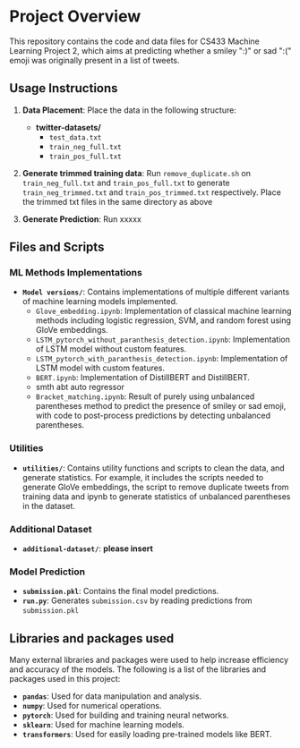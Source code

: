 # Project Overview

This repository contains the code and data files for CS433 Machine Learning Project 2, which aims at predicting whether a smiley ":)" or sad ":(" emoji was originally present in a list of tweets.

## Usage Instructions

1. **Data Placement**:
   Place the data in the following structure:

   - **twitter-datasets/**
     - `test_data.txt`
     - `train_neg_full.txt`
     - `train_pos_full.txt`

2. **Generate trimmed training data**:
   Run `remove_duplicate.sh` on `train_neg_full.txt` and `train_pos_full.txt` to generate `train_neg_trimmed.txt` and `train_pos_trimmed.txt` respectively. Place the trimmed txt files in the same directory as above

3. **Generate Prediction**:
   Run xxxxx

## Files and Scripts

### ML Methods Implementations

- **`Model versions/`**: Contains implementations of multiple different variants of machine learning models implemented.
  - `Glove_embedding.ipynb`: Implementation of classical machine learning methods including logistic regression, SVM, and random forest using GloVe embeddings.
  - `LSTM_pytorch_without_paranthesis_detection.ipynb`: Implementation of LSTM model without custom features.
  - `LSTM_pytorch_with_paranthesis_detection.ipynb`: Implementation of LSTM model with custom features.
  - `BERT.ipynb`: Implementation of DistillBERT and DistillBERT.
  - smth abt auto regressor
  - `Bracket_matching.ipynb`: Result of purely using unbalanced parentheses method to predict the presence of smiley or sad emoji, with code to post-process predictions by detecting unbalanced parentheses. 


### Utilities

- **`utilities/`**: Contains utility functions and scripts to clean the data, and generate statistics. For example, it includes the scripts needed to generate GloVe embeddings, the script to remove duplicate tweets from training data and ipynb to generate statistics of unbalanced parentheses in the dataset.

### Additional Dataset

- **`additional-dataset/`**: **please insert**

### Model Prediction

- **`submission.pkl`**: Contains the final model predictions.
- **`run.py`**: Generates `submission.csv` by reading predictions from `submission.pkl`

## Libraries and packages used

Many external libraries and packages were used to help increase efficiency and accuracy of the models. The following is a list of the libraries and packages used in this project:

- **`pandas`**: Used for data manipulation and analysis.
- **`numpy`**: Used for numerical operations.
- **`pytorch`**: Used for building and training neural networks.
- **`sklearn`**: Used for machine learning models.
- **`transformers`**: Used for easily loading pre-trained models like BERT.
